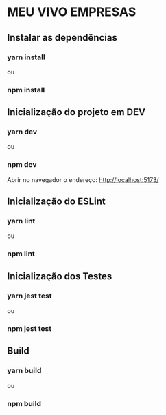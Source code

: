 # MEU VIVO EMPRESAS

## Instalar as dependências

### yarn install

ou

### npm install


## Inicialização do projeto em DEV

### yarn dev

ou

### npm dev

Abrir no navegador o endereço: [http://localhost:5173/](http://localhost:5173/)


## Inicialização do ESLint

### yarn lint

ou

### npm lint


## Inicialização dos Testes

### yarn jest test

ou

### npm jest test


## Build 

### yarn build

ou

### npm build


